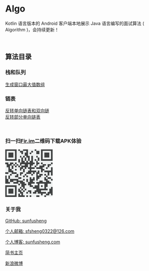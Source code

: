# Algo

Kotlin 语言版本的 Android 客户端本地展示 Java 语言编写的面试算法 ( Algorithm )，会持续更新！

<br/>

## 算法目录

### 栈和队列

[生成窗口最大值数组](/app/src/main/java/com/sunfusheng/algo/Algo/StackQueue/MaxWindow.java)

### 链表

[反转单向链表和双向链](/app/src/main/java/com/sunfusheng/algo/Algo/LinkedList/ReverseLinkedList.java)<br/>
[反转部分单向链表](/app/src/main/java/com/sunfusheng/algo/Algo/LinkedList/ReversePartLinkedList.java)

<br/>

### 扫一扫[Fir.im](https://fir.im/Algo)二维码下载APK体验

<img src="/resources/fir.im.png" style="width: 30%;" alt="s">

<br/>

### 关于我

[GitHub: sunfusheng](https://github.com/sunfusheng)

[个人邮箱: sfsheng0322@126.com](https://mail.126.com/)

[个人博客: sunfusheng.com](http://sunfusheng.com/)

[简书主页](http://www.jianshu.com/users/88509e7e2ed1/latest_articles)

[新浪微博](http://weibo.com/u/3852192525)